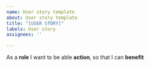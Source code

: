 ```yaml
---
name: User story template
about: User story template
title: "[USER STORY]"
labels: User story
assignees: ''

---
```


As a **role** I want to be able **action**, so that I can **benefit**
